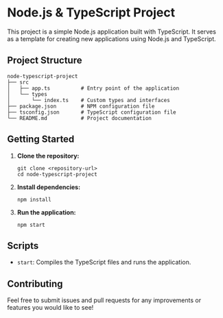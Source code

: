 # Node.js & TypeScript Project

This project is a simple Node.js application built with TypeScript. It serves as a template for creating new applications using Node.js and TypeScript.

## Project Structure

```
node-typescript-project
├── src
│   ├── app.ts          # Entry point of the application
│   └── types
│       └── index.ts    # Custom types and interfaces
├── package.json        # NPM configuration file
├── tsconfig.json       # TypeScript configuration file
└── README.md           # Project documentation
```

## Getting Started

1. **Clone the repository:**
   ```
   git clone <repository-url>
   cd node-typescript-project
   ```

2. **Install dependencies:**
   ```
   npm install
   ```

3. **Run the application:**
   ```
   npm start
   ```

## Scripts

- `start`: Compiles the TypeScript files and runs the application.

## Contributing

Feel free to submit issues and pull requests for any improvements or features you would like to see!